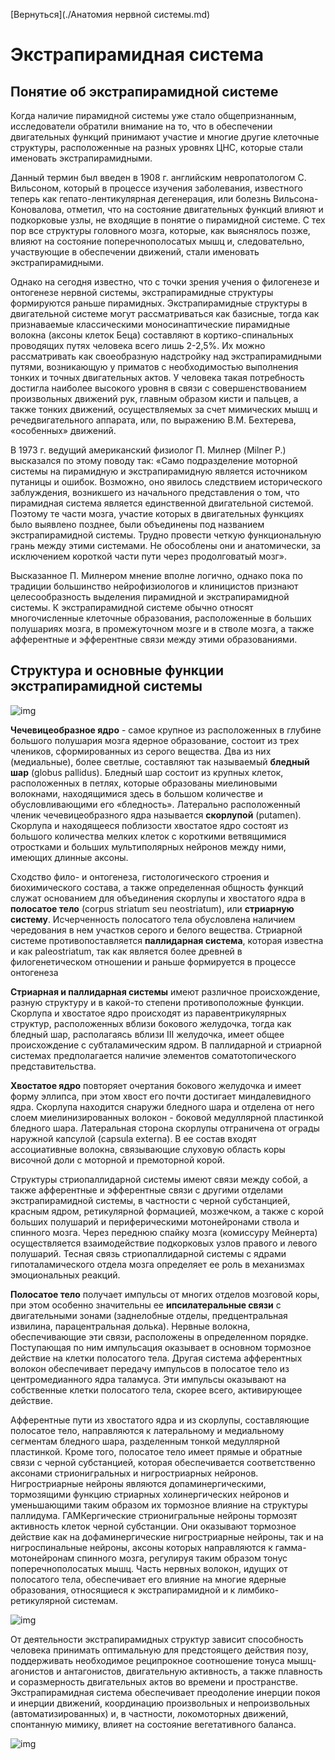 [Вернуться](./Анатомия нервной системы.md)

# Экстрапирамидная система

## Понятие об экстрапирамидной системе

Когда наличие пирамидной системы уже стало общепризнанным, исследователи обратили внимание на то, что в обеспечении двигательных функций принимают участие и многие другие клеточные структуры, расположенные на разных уровнях ЦНС, которые стали именовать экстрапирамидными.

Данный термин был введен в 1908 г. английским невропатологом С. Вильсоном, который в процессе изучения заболевания, известного теперь как гепато-лентикулярная дегенерация, или болезнь Вильсона-Коновалова, отметил, что на состояние двигательных функций влияют и подкорковые узлы, не входящие в понятие о пирамидной системе. С тех пор все структуры головного мозга, которые, как выяснялось позже, влияют на состояние поперечнополосатых мышц и, следовательно, участвующие в обеспечении движений, стали именовать экстрапирамидными. 

Однако на сегодня известно, что с точки зрения учения о филогенезе и онтогенезе нервной системы, экстрапирамидные структуры формируются раньше пирамидных. Экстрапирамидные структуры в двигательной системе могут рассматриваться как базисные, тогда как признаваемые классическими моносинаптические пирамидные волокна (аксоны клеток Беца) составляют в кортико-спинальных проводящих путях человека всего лишь 2-2,5%. Их можно рассматривать как своеобразную надстройку над экстрапирамидными путями, возникающую у приматов с необходимостью выполнения тонких и точных двигательных актов. У человека такая потребность достигла наиболее высокого уровня в связи с совершенствованием произвольных движений рук, главным образом кисти и пальцев, а также тонких движений, осуществляемых за счет мимических мышц и речедвигательного аппарата, или, по выражению В.М. Бехтерева, «особенных» движений.

В 1973 г. ведущий американский физиолог П. Милнер (Milner P.) высказался по этому поводу так: «Само подразделение моторной системы на пирамидную и экстрапирамидную является источником путаницы и ошибок. Возможно, оно явилось следствием исторического заблуждения, возникшего из начального представления о том, что пирамидная система является единственной двигательной системой. Поэтому те части мозга, участие которых в двигательных функциях было выявлено позднее, были объединены под названием экстрапирамидной системы. Трудно провести четкую функциональную грань между этими системами. Не обособлены они и анатомически, за исключением короткой части пути через продолговатый мозг». 

Высказанное П. Милнером мнение вполне логично, однако пока по традиции большинство нейрофизиологов и клиницистов признают целесообразность выделения пирамидной и экстрапирамидной системы. К экстрапирамидной системе обычно относят многочисленные клеточные образования, расположенные в больших полушариях мозга, в промежуточном мозге и в стволе мозга, а также афферентные и эфферентные связи между этими образованиями.

## Структура и основные функции экстрапирамидной системы

![img](./img/VCRd1r6Wkfk.jpg)

**Чечевицеобразное ядро** - самое крупное из расположенных в глубине большого полушария мозга ядерное образование, состоит из трех члеников, сформированных из серого вещества. Два из них (медиальные), более светлые, составляют так называемый **бледный шар** (globus pallidus). Бледный шар состоит из крупных клеток, расположенных в петлях, которые образованы миелиновыми волокнами, находящимися здесь в большом количестве и обусловливающими его «бледность». Латерально расположенный членик чечевицеобразного ядра называется **скорлупой** (putamen). Скорлупа и находящееся поблизости хвостатое ядро состоят из большого количества мелких клеток с короткими ветвящимися отростками и больших мультиполярных нейронов между ними, имеющих длинные аксоны. 

Сходство фило- и онтогенеза, гистологического строения и биохимического состава, а также определенная общность функций служат основанием для объединения скорлупы и хвостатого ядра в **полосатое тело** (corpus striatum seu neostriatum), или **стриарную систему**. Исчерченность полосатого тела обусловлена наличием чередования в нем участков серого и белого вещества. Стриарной системе противопоставляется **паллидарная система**, которая известна и как paleostriatum, так как является более древней в филогенетическом отношении и раньше формируется в процессе онтогенеза

**Стриарная и паллидарная системы** имеют различное происхождение, разную структуру и в какой-то степени противоположные функции. Скорлупа и хвостатое ядро происходят из паравентрикулярных структур, расположенных вблизи бокового желудочка, тогда как бледный шар, располагаясь вблизи III желудочка, имеет общее происхождение с субталамическим ядром. В паллидарной и стриарной системах предполагается наличие элементов соматотопического представительства. 

**Хвостатое ядро** повторяет очертания бокового желудочка и имеет форму эллипса, при этом хвост его почти достигает миндалевидного ядра. Скорлупа находится снаружи бледного шара и отделена от него слоем миелинизированных волокон - боковой медуллярной пластинкой бледного шара. Латеральная сторона скорлупы отграничена от ограды наружной капсулой (capsula externa). В ее состав входят ассоциативные волокна, связывающие слуховую область коры височной доли с моторной и премоторной корой.

Структуры стриопаллидарной системы имеют связи между собой, а также афферентные и эфферентные связи с другими отделами экстрапирамидной системы, в частности с черной субстанцией, красным ядром, ретикулярной формацией, мозжечком, а также с корой больших полушарий и периферическими мотонейронами ствола и спинного мозга. Через переднюю спайку мозга (комиссуру Мейнерта) осуществляется взаимодействие подкорковых узлов правого и левого полушарий. Тесная связь стриопаллидарной системы с ядрами гипоталамического отдела мозга определяет ее роль в механизмах эмоциональных реакций.

**Полосатое тело** получает импульсы от многих отделов мозговой коры, при этом особенно значительны ее **ипсилатеральные связи** с двигательными зонами (заднелобные отделы, предцентральная извилина, парацентральная долька). Нервные волокна, обеспечивающие эти связи, расположены в определенном порядке. Поступающая по ним импульсация оказывает в основном тормозное действие на клетки полосатого тела. Другая система афферентных волокон обеспечивает передачу импульсов в полосатое тело из центромедианного ядра таламуса. Эти импульсы оказывают на собственные клетки полосатого тела, скорее всего, активирующее действие. 

Афферентные пути из хвостатого ядра и из скорлупы, составляющие полосатое тело, направляются к латеральному и медиальному сегментам бледного шара, разделенным тонкой медуллярной пластинкой. Кроме того, полосатое тело имеет прямые и обратные связи с черной субстанцией, которая обеспечивается соответственно аксонами стрионигральных и нигростриарных нейронов. Нигростриарные нейроны являются допаминергическими, тормозящими функцию стриарных холинергических нейронов и уменьшающими таким образом их тормозное влияние на структуры паллидума. ГАМКергические стрионигральные нейроны тормозят активность клеток черной субстанции. Они оказывают тормозное действие как на дофаминергические нигростриарные нейроны, так и на нигроспинальные нейроны, аксоны которых направляются к гамма-мотонейронам спинного мозга, регулируя таким образом тонус поперечнополосатых мышц. Часть нервных волокон, идущих от полосатого тела, обеспечивает его влияние на многие ядерные образования, относящиеся к экстрапирамидной и к лимбико-ретикулярной системам.

![img](./img/tnw1sWtCxY.jpg)

От деятельности экстрапирамидных структур зависит способность человека принимать оптимальную для предстоящего действия позу, поддерживать необходимое реципрокное соотношение тонуса мышц-агонистов и антагонистов, двигательную активность, а также плавность и соразмерность двигательных актов во времени и пространстве. Экстрапирамидная система обеспечивает преодоление инерции покоя и инерции движений, координацию произвольных и непроизвольных (автоматизированных) и, в частности, локомоторных движений, спонтанную мимику, влияет на состояние вегетативного баланса.



![img](./img/Lr0v2Btxka4.jpg)

